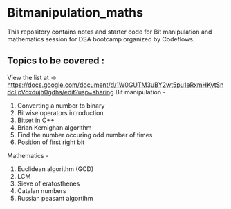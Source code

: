 # Bitmanipulation_maths

This repository contains notes and starter code for Bit manipulation and mathematics session for DSA bootcamp organized by Codeflows.

## Topics to be covered :

View the list at -> https://docs.google.com/document/d/1W0GUTM3uBY2wt5pu1eRxmHKytSndcFpVoxdujh0gdhs/edit?usp=sharing
Bit manipulation -

1. Converting a number to binary
2. Bitwise operators introduction
3. Bitset in C++
4. Brian Kernighan algorithm
5. Find the number occuring odd number of times
6. Position of first right bit

Mathematics -

1. Euclidean algorithm (GCD)
2. LCM
3. Sieve of eratosthenes
4. Catalan numbers
5. Russian peasant algortihm
